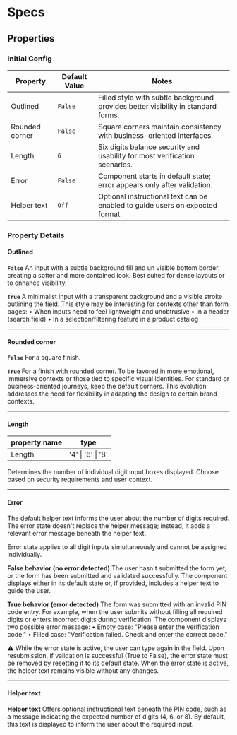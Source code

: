 # Specs

## Properties

### Initial Config

| Property | Default Value | Notes |
|----------|---------------|-------|
| Outlined | `False` | Filled style with subtle background provides better visibility in standard forms. |
| Rounded corner | `False` | Square corners maintain consistency with business-oriented interfaces. |
| Length | `6` | Six digits balance security and usability for most verification scenarios. |
| Error | `False` | Component starts in default state; error appears only after validation. |
| Helper text | `Off` | Optional instructional text can be enabled to guide users on expected format. |

### Property Details

#### Outlined

**`False`** An input with a subtle background fill and un visible bottom border, creating a softer and more contained look. Best suited for dense layouts or to enhance visibility.

**`True`** A minimalist input with a transparent background and a visible stroke outlining the field. This style may be interesting for contexts other than form pages:
• When inputs need to feel lightweight and unobtrusive
• In a header (search field)
• In a selection/filtering feature in a product catalog

---

#### Rounded corner

**`False`** For a square finish.

**`True`** For a finish with rounded corner. To be favored in more emotional, immersive contexts or those tied to specific visual identities. For standard or business-oriented journeys, keep the default corners. This evolution addresses the need for flexibility in adapting the design to certain brand contexts.

---

#### Length

| property name | type |
|---------------|------|
| Length | '4' \| '6' \| '8' |

Determines the number of individual digit input boxes displayed. Choose based on security requirements and user context.

---

#### Error

The default helper text informs the user about the number of digits required. The error state doesn't replace the helper message; instead, it adds a relevant error message beneath the helper text.

Error state applies to all digit inputs simultaneously and cannot be assigned individually.

**False behavior (no error detected)** The user hasn't submitted the form yet, or the form has been submitted and validated successfully. The component displays either in its default state or, if provided, includes a helper text to guide the user.

**True behavior (error detected)** The form was submitted with an invalid PIN code entry. For example, when the user submits without filling all required digits or enters incorrect digits during verification. The component displays two possible error message:
• Empty case: "Please enter the verification code."
• Filled case: "Verification failed. Check and enter the correct code."

⚠️ While the error state is active, the user can type again in the field. Upon resubmission, if validation is successful (True to False), the error state must be removed by resetting it to its default state. When the error state is active, the helper text remains visible without any changes.

---

#### Helper text

**Helper text** Offers optional instructional text beneath the PIN code, such as a message indicating the expected number of digits (4, 6, or 8). By default, this text is displayed to inform the user about the required input.